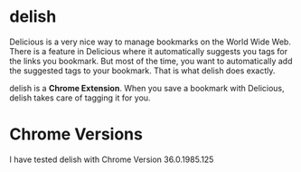 delish
======

Delicious is a very nice way to manage bookmarks on the World Wide Web. There is a feature in Delicious where it automatically suggests you tags for the links you bookmark. But most of the time, you want to automatically add the suggested tags to your bookmark. That is what delish does exactly. 

delish is a **Chrome Extension**. When you save a bookmark with Delicious, delish takes care of tagging it for you.

Chrome Versions
================

I have tested delish with Chrome Version 36.0.1985.125
